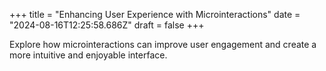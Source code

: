 +++
title = "Enhancing User Experience with Microinteractions"
date = "2024-08-16T12:25:58.686Z"
draft = false
+++

  Explore how microinteractions can improve user engagement and create a more intuitive and enjoyable interface.
        